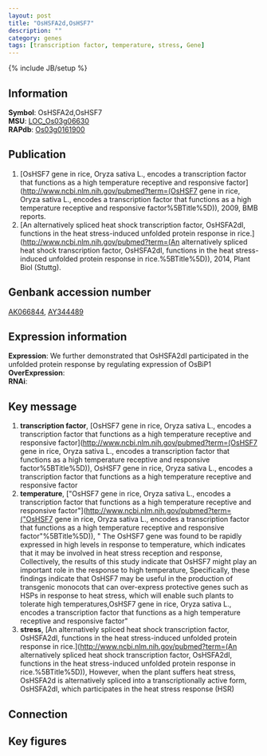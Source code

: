 ```yaml
---
layout: post
title: "OsHSFA2d,OsHSF7"
description: ""
category: genes
tags: [transcription factor, temperature, stress, Gene]
---
```

{% include JB/setup %}

## Information
__Symbol__: OsHSFA2d,OsHSF7  
__MSU__: [LOC_Os03g06630](http://rice.plantbiology.msu.edu/cgi-bin/ORF_infopage.cgi?orf=LOC_Os03g06630)  
__RAPdb__: [Os03g0161900](http://rapdb.dna.affrc.go.jp/viewer/gbrowse_details/irgsp1?name=Os03g0161900)  

## Publication
1. [OsHSF7 gene in rice, Oryza sativa L., encodes a transcription factor that functions as a high temperature receptive and responsive factor](http://www.ncbi.nlm.nih.gov/pubmed?term=(OsHSF7 gene in rice, Oryza sativa L., encodes a transcription factor that functions as a high temperature receptive and responsive factor%5BTitle%5D)), 2009, BMB reports.
2. [An alternatively spliced heat shock transcription factor, OsHSFA2dI, functions in the heat stress-induced unfolded protein response in rice.](http://www.ncbi.nlm.nih.gov/pubmed?term=(An alternatively spliced heat shock transcription factor, OsHSFA2dI, functions in the heat stress-induced unfolded protein response in rice.%5BTitle%5D)), 2014, Plant Biol (Stuttg).

## Genbank accession number
[AK066844](http://www.ncbi.nlm.nih.gov/nuccore/AK066844), [AY344489](http://www.ncbi.nlm.nih.gov/nuccore/AY344489)

## Expression information
__Expression__: We further demonstrated that OsHSFA2dI participated in the unfolded protein response by regulating expression of OsBiP1  
__OverExpression__:  
__RNAi__:  

## Key message
1. __transcription factor__, [OsHSF7 gene in rice, Oryza sativa L., encodes a transcription factor that functions as a high temperature receptive and responsive factor](http://www.ncbi.nlm.nih.gov/pubmed?term=(OsHSF7 gene in rice, Oryza sativa L., encodes a transcription factor that functions as a high temperature receptive and responsive factor%5BTitle%5D)), OsHSF7 gene in rice, Oryza sativa L., encodes a transcription factor that functions as a high temperature receptive and responsive factor
2. __temperature__, ["OsHSF7 gene in rice, Oryza sativa L., encodes a transcription factor that functions as a high temperature receptive and responsive factor"](http://www.ncbi.nlm.nih.gov/pubmed?term=("OsHSF7 gene in rice, Oryza sativa L., encodes a transcription factor that functions as a high temperature receptive and responsive factor"%5BTitle%5D)), " The OsHSF7 gene was found to be rapidly expressed in high levels in response to temperature, which indicates that it may be involved in heat stress reception and response, Collectively, the results of this study indicate that OsHSF7 might play an important role in the response to high temperature, Specifically, these findings indicate that OsHSF7 may be useful in the production of transgenic monocots that can over-express protective genes such as HSPs in response to heat stress, which will enable such plants to tolerate high temperatures,OsHSF7 gene in rice, Oryza sativa L., encodes a transcription factor that functions as a high temperature receptive and responsive factor"
3. __stress__, [An alternatively spliced heat shock transcription factor, OsHSFA2dI, functions in the heat stress-induced unfolded protein response in rice.](http://www.ncbi.nlm.nih.gov/pubmed?term=(An alternatively spliced heat shock transcription factor, OsHSFA2dI, functions in the heat stress-induced unfolded protein response in rice.%5BTitle%5D)),  However, when the plant suffers heat stress, OsHSFA2d is alternatively spliced into a transcriptionally active form, OsHSFA2dI, which participates in the heat stress response (HSR)

## Connection

## Key figures


